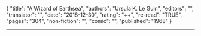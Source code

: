 {
"title": "A Wizard of Earthsea",
"authors": "Ursula K. Le Guin",
"editors": "",
"translator": "",
"date": "2018-12-30",
"rating": "++",
"re-read": "TRUE",
"pages": "304",
"non-fiction": "",
"comic": "",
"published": "1968"
}

---
